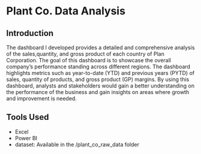# Plant Co. Data Analysis 



## Introduction

The dashboard I developed provides a detailed and comprehensive analysis of the 
sales,quantity, and gross product of each country of Plan Corporation. The goal of this 
dashboard is to showcase the overall company’s performance standing across different regions. 
The dashboard highlights metrics such as year-to-date (YTD) and previous years (PYTD)  of 
sales, quantity of products, and gross product (GP) margins. By using this dashboard, analysts 
and stakeholders would gain a better understanding on the performance of the business and 
gain insights on areas where growth and improvement is needed. 


## Tools Used

- Excel
- Power BI
- dataset: Available in the /plant_co_raw_data folder 



